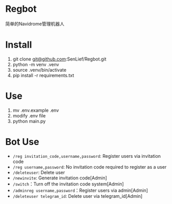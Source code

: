 # Regbot
简单的Navidrome管理机器人

# Install 
1. git clone git@github.com:SenLief/Regbot.git
2. python -m venv .venv
3. source .venv/bin/activate
4. pip install -r requirements.txt

# Use
1. mv .env.example .env
2. modify .env file
3. python main.py

# Bot Use
- `/reg invitation_code,username,password`: Register users via invitation code
- `/reg username,password`: No invitation code required to register as a user
- `/deleteuser`: Delete user
- `/newinvite`: Generate invitation code[Admin]
- `/switch`：Turn off the invitation code system[Admin]
- `/adminreg username,password`：Register users via admin[Admin]
- `/deleteuser telegram_id`: Delete user via telegram_id[Admin]
